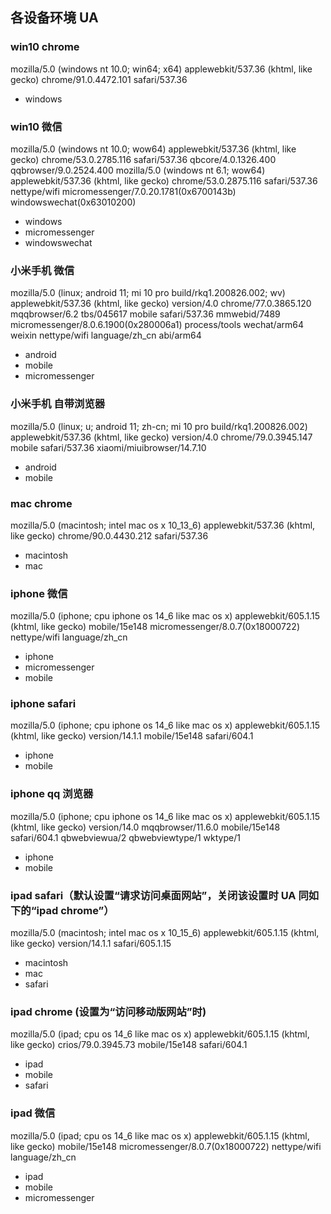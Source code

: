 ## 各设备环境 UA

### win10 chrome

mozilla/5.0 (windows nt 10.0; win64; x64) applewebkit/537.36 (khtml, like gecko) chrome/91.0.4472.101 safari/537.36

- windows

### win10 微信

mozilla/5.0 (windows nt 10.0; wow64) applewebkit/537.36 (khtml, like gecko) chrome/53.0.2785.116 safari/537.36 qbcore/4.0.1326.400 qqbrowser/9.0.2524.400 mozilla/5.0 (windows nt 6.1; wow64) applewebkit/537.36 (khtml, like gecko) chrome/53.0.2875.116 safari/537.36 nettype/wifi micromessenger/7.0.20.1781(0x6700143b) windowswechat(0x63010200)

- windows
- micromessenger
- windowswechat

### 小米手机 微信

mozilla/5.0 (linux; android 11; mi 10 pro build/rkq1.200826.002; wv) applewebkit/537.36 (khtml, like gecko) version/4.0 chrome/77.0.3865.120 mqqbrowser/6.2 tbs/045617 mobile safari/537.36 mmwebid/7489 micromessenger/8.0.6.1900(0x280006a1) process/tools wechat/arm64 weixin nettype/wifi language/zh_cn abi/arm64

- android
- mobile
- micromessenger

### 小米手机 自带浏览器

mozilla/5.0 (linux; u; android 11; zh-cn; mi 10 pro build/rkq1.200826.002) applewebkit/537.36 (khtml, like gecko) version/4.0 chrome/79.0.3945.147 mobile safari/537.36 xiaomi/miuibrowser/14.7.10

- android
- mobile

### mac chrome

mozilla/5.0 (macintosh; intel mac os x 10_13_6) applewebkit/537.36 (khtml, like gecko) chrome/90.0.4430.212 safari/537.36

- macintosh
- mac

### iphone 微信

mozilla/5.0 (iphone; cpu iphone os 14_6 like mac os x) applewebkit/605.1.15 (khtml, like gecko) mobile/15e148 micromessenger/8.0.7(0x18000722) nettype/wifi language/zh_cn

- iphone
- micromessenger
- mobile

### iphone safari

mozilla/5.0 (iphone; cpu iphone os 14_6 like mac os x) applewebkit/605.1.15 (khtml, like gecko) version/14.1.1 mobile/15e148 safari/604.1

- iphone
- mobile

### iphone qq 浏览器

mozilla/5.0 (iphone; cpu iphone os 14_6 like mac os x) applewebkit/605.1.15 (khtml, like gecko) version/14.0 mqqbrowser/11.6.0 mobile/15e148 safari/604.1 qbwebviewua/2 qbwebviewtype/1 wktype/1

- iphone
- mobile

### ipad safari（默认设置“请求访问桌面网站”，关闭该设置时 UA 同如下的“ipad chrome”）

mozilla/5.0 (macintosh; intel mac os x 10_15_6) applewebkit/605.1.15 (khtml, like gecko) version/14.1.1 safari/605.1.15

- macintosh
- mac
- safari

### ipad chrome (设置为“访问移动版网站”时)

mozilla/5.0 (ipad; cpu os 14_6 like mac os x) applewebkit/605.1.15 (khtml, like gecko) crios/79.0.3945.73 mobile/15e148 safari/604.1

- ipad
- mobile
- safari

### ipad 微信

mozilla/5.0 (ipad; cpu os 14_6 like mac os x) applewebkit/605.1.15 (khtml, like gecko) mobile/15e148 micromessenger/8.0.7(0x18000722) nettype/wifi language/zh_cn

- ipad
- mobile
- micromessenger
